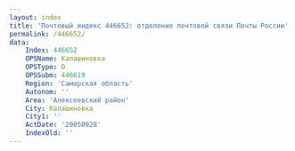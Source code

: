 ```yaml
---
layout: index
title: 'Почтовый индекс 446652: отделение почтовой связи Почты России'
permalink: /446652/
data:
    Index: 446652
    OPSName: Калашиновка
    OPSType: О
    OPSSubm: 446619
    Region: 'Самарская область'
    Autonom: ''
    Area: 'Алексеевский район'
    City: Калашиновка
    City1: ''
    ActDate: '20050928'
    IndexOld: ''
---
```

